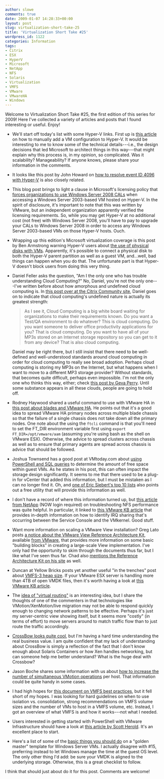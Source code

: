```yaml
---
author: slowe
comments: true
date: 2009-01-07 14:28:33+00:00
layout: post
slug: virtualization-short-take-25
title: 'Virtualization Short Take #25'
wordpress_id: 1122
categories: Information
tags:
- Citrix
- ESX
- HyperV
- Microsoft
- NetApp
- NFS
- Solaris
- Virtualization
- VMFS
- VMware
- VMwareHA
- Windows
---
```


Welcome to Virtualization Short Take #25, the first edition of this series for 2009! Here I've collected a variety of articles and posts that I found interesting or useful. Enjoy!

* We'll start off today's list with some Hyper-V links. First up is [this article](http://blogs.msdn.com/robertvi/archive/2008/12/19/howto-manually-add-a-vm-configuration-to-hyper-v.aspx) on how to manually add a VM configuration to Hyper-V. It would be interesting to me to know some of the technical details---i.e., the design decisions that led Microsoft to architect things in this way---that might explain why this process is, in my opinion, so complicated. Was it scalability? Manageability? If anyone knows, please share your information in the comments.

* It looks like this post by John Howard on [how to resolve event ID 4096 with Hyper-V](http://blogs.technet.com/jhoward/archive/2008/12/28/hyper-v-resolving-event-id-4096.aspx) is also closely related.

* This blog post brings to light a clause in Microsoft's licensing policy that [forces organizations to use Windows Server 2008 CALs](http://blogs.vmware.com/virtualreality/2008/12/do-i-really-need-to-upgrade-all-my-windows-server-2003-cals-in-order-to-run-on-windows-hyper-v.html) when accessing a Windows Server 2003-based VM hosted on Hyper-V. In the spirit of disclosure, it's important to note that this was written by VMware, but an independent organization apparently verified the licensing requirements. So, while you may get Hyper-V at no additional cost (not free) with Windows Server 2008, you'll have to pay to upgrade your CALs to Windows Server 2008 in order to access any Windows Server 2003-based VMs on those Hyper-V hosts. Ouch.

* Wrapping up this edition's Microsoft virtualization coverage is this post by Ben Armstrong warning Hyper-V users about [the use of physical disks with VMs](http://blogs.msdn.com/virtual_pc_guy/archive/2008/12/15/being-careful-with-physical-disks.aspx). Apparently, it's possible to connect a physical disk to both the Hyper-V parent partition as well as a guest VM, and...well, bad things can happen when you do that. The unfortunate part is that Hyper-V doesn't block users from doing this very thing.

* Daniel Feller asks the question, "Am I the only one who has trouble understanding Cloud Computing?" No, Daniel, you're not the only one---I've written before about how amorphous and undefined cloud computing is. In [this post over at the Citrix Community site](http://community.citrix.com/pages/viewpage.action?pageId=50364953), Daniel goes on to indicate that cloud computing's undefined nature is actually its greatest strength:  

	>As I see it, Cloud Computing is a big white board waiting for organizations to make their requirements known.  Do you want a Test/QA environment to do whatever? This is cloud computing. Do you want someone to deliver office productivity applications for you? That is cloud computing. Do you want to have all of your MP3s stored on an Internet storage repository so you can get to it from any device?  That is also cloud computing.

	Daniel may be right there, but I still insist that there need to be well-defined and well-understood standards around cloud computing in order for cloud computing to really see broad adoption. Perhaps cloud computing is storing my MP3s on the Internet, but what happens when I want to move to a different MP3 storage provider? Without standards, that becomes quite difficult, perhaps even impossible. I'm not the only one who thinks this way, either; check [this post by Geva Perry](http://gevaperry.typepad.com/main/2008/12/vendor-vision-lockin-in-the-cloud.html). Until some substance appears in all these clouds, people are going to hold off.

* Rodney Haywood shared a useful command to use with VMware HA in [this post about blades and VMware HA](http://rodos.haywood.org/2008/12/blade-enclosures-and-ha.html). He points out that it's a good idea to spread VMware HA primary nodes across multiple blade chassis so that the failure of a single chassis does not take down all the primary nodes. One note about the using the `ftcli` command is that you'll need to set the FT\_DIR environment variable first using `export FT_DIR=/opt/vmware/aam` (assuming you're using bash as the shell on VMware ESX). Otherwise, the advice to spread clusters across chassis as well as to ensure that primary agents are spread across chassis is advice that should be followed.

* Joshua Townsend has a good post at VMtoday.com about [using PowerShell and SQL queries](http://vmtoday.com/2008/12/obtaining-vmware-guest-disk-free-space-for-nfs-sizing/) to determine the amount of free space within guest VMs. As he states in his post, this can often impact the storage design significantly. It seems to me that there used to be a plug-in for vCenter that added this information, but I must be mistaken as I can no longer find it. Oh, and [one of Eric Siebert's top 10 lists](http://vmware-land.com/Top_10_Lists.html#top10_admin_tools) also points out a free utility that will provide this information as well.

* I don't have a record of where this information turned up, but [this article from NetApp](https://now.netapp.com/Knowledgebase/solutionarea.asp?id=kb41202) (NOW login required) on troubleshooting NFS performance was quite helpful. In particular, it linked to [this VMware KB article](http://kb.vmware.com/selfservice/microsites/search.do?cmd=displayKC&docType=kc&externalId=1003710&sliceId=2&docTypeID=DT_KB_1_1&dialogID=7006425&stateId=0%200%202781970) that provides in-depth information on how to identify IRQ sharing that's occurring between the Service Console and the VMkernel. Good stuff.

* Want more information on scaling a VMware View installation? Greg Lato posts [a notice about the VMware View Reference Architecture Kit](http://www.latogalabs.com/2008/12/vmware-view-building-blocks-architecture-guide/), available [from VMware](http://www.vmware.com/resources/wp/view_reference_architecture_register.html), that provides more information on some basic "building blocks" in creating a large-scale View implementation. I've only had the opportunity to skim through the documents thus far, but I like what I've seen thus far. Chad also [mentions the Reference Architecture Kit on his site](http://virtualgeek.typepad.com/virtual_geek/2008/12/vmware-view-managercomposer-1000-client-reference-architecture.html) as well.

* Duncan at Yellow Bricks posts yet another useful "in the trenches" post about [VMFS-3 heap size](http://www.yellow-bricks.com/2008/12/19/heap-size-vmfs3/). If your VMware ESX server is handling more than 4TB of open VMDK files, then it's worth having a look at [this VMware KB article](http://kb.vmware.com/selfservice/microsites/search.do?cmd=displayKC&docType=kc&externalId=1004424&sliceId=1&docTypeID=DT_KB_1_1&dialogID=11082836&stateId=1%200%2011084649).

* The [idea of "virtual routing"](http://www.nemertes.com/virtual_routing_antimatter_network_routing) is an interesting idea, but I share the thoughts of one of the commenters in that technologies like VMotion/XenMotion/live migration may not be able to respond quickly enough to changing network patterns to be effective. Perhaps it's just my server-centric view showing itself, but it seems more "costly" (in terms of effort) to move servers around to match traffic flow than to just route the traffic accordingly.

* [CrossBow looks quite cool](http://cuddletech.com/blog/pivot/entry.php?id=999), but I'm having a hard time understanding the real business value. I am quite confident that my lack of understanding about CrossBow is simply a reflection of the fact that I don't know enough about Solaris Containers or how Xen handles networking, but can someone help me better understand? What is the huge deal with Crossbow?

* Jason Boche shares some information with us about [how to increase the number of simultaneous VMotion operations](http://www.boche.net/blog/?p=806) per host. That information could be quite handy in some cases.

* I had high hopes for [this document on VMFS best practices](http://communities.vmware.com/docs/DOC-9276), but it fell short of my hopes. I was looking for hard guidelines on when to use isolation vs. consolidation, strong recommendations on VMFS volume sizes and the number of VMs to host in a VMFS volume, etc. Instead, I got an overview of what VMFS is and how it works---not what I needed.

* Users interested in getting started with PowerShell with VMware Infrastructure should have a look at [this article by Scott Herold](http://www.vmguru.com/index.php/articles-mainmenu-62/scripting/74-getting-started-with-powershell-and-powergui-in-your-virtual-infrastructure). It's an excellent place to start.

* Here's a list of some of the [basic things you should do](http://www.techhead.co.uk/10-basic-things-to-do-when-creating-a-microsoft-server-gold-build-for-use-on-vmware-esx-template) on a "golden master" template for Windows Server VMs. I actually disagree with #15, preferring instead to let Windows manage the time at the guest OS level. The only other thing I'd add: be sure your VMDK is aligned to the underlying storage. Otherwise, this is a great checklist to follow.

I think that should just about do it for this post. Comments are welcome!
